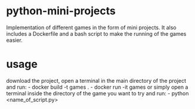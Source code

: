 # python-mini-projects
Implementation of different games in the form of mini projects. It also includes a Dockerfile and a bash script to make the running of the games easier.

# usage
download the project, open a terminal in the main directory of the project and run:
    - docker build -t games .
    - docker run -it games
or simply open a terminal inside the directory of the game you want to try and run:
    - python <name_of_script.py>